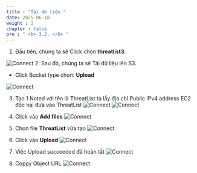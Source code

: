 ```yaml
---
title : "Tải dữ liệu "
date: 2025-06-18
weight : 2 
chapter : false
pre : " <b> 3.2. </b> "
---
```



1. Đầu tiên, chúng ta sẽ Click chọn **threatlist3**.

![Connect](/000058-SessionManager/images/3.connect/image2.2.47.png)
2. Sau đó, chúng ta sẽ Tải dữ liệu lên S3.
  + Click Bucket type chọn: **Upload**
  
![Connect](/000058-SessionManager/images/3.connect/image2.2.48.png)


3. Tạo 1 Noted với tên là ThreatList ta lấy địa chỉ Public IPv4 address EC2 độc hại đưa vào ThreatList
![Connect](/000058-SessionManager/images/3.connect/image2.2.49.png)
![Connect](/000058-SessionManager/images/3.connect/image2.2.50.png)

4. Click vào **Add files**
![Connect](/000058-SessionManager/images/3.connect/image2.2.51.png)

5. Chọn file **ThreatList** vừa tạo
![Connect](/000058-SessionManager/images/3.connect/image2.2.52.png)

6. Click vào **Upload**
![Connect](/000058-SessionManager/images/3.connect/image2.2.53.png)

7. Việc Upload succeeded đã hoàn tất
![Connect](/000058-SessionManager/images/3.connect/image2.2.54.png)

8. Coppy Object URL 
![Connect](/000058-SessionManager/images/3.connect/image2.2.55.png)


